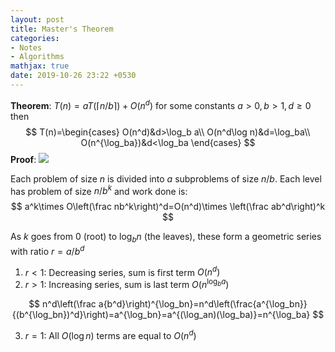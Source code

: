 ```yaml
---
layout: post
title: Master's Theorem
categories:
- Notes
- Algorithms
mathjax: true
date: 2019-10-26 23:22 +0530
---
```

**Theorem**: $T(n)=aT(\lceil n/b\rceil)+O(n^d)$ for some constants $a>0,b>1,d\ge 0$ then
$$
T(n)=\begin{cases}
O(n^d)&d>\log_b a\\
O(n^d\log n)&d=\log_ba\\
O(n^{\log_ba})&d<\log_ba
\end{cases}
$$
**Proof**: ![]({{site.url}}{{site.baseurl}}/images/mastertheorem.png)

Each problem of size $n$ is divided into $a$ subproblems of size $n/b$. Each level has problem of size $n/b^k$ and work done is:
$$
a^k\times O\left(\frac nb^k\right)^d=O(n^d)\times \left(\frac ab^d\right)^k
$$


As $k$ goes from $0$ (root) to $\log_bn$ (the leaves), these form a geometric series with ratio $r=a/b^d$

1. $r<1$: Decreasing series, sum is first term $O(n^d)$
2. $r>1$: Increasing series, sum is last term $O(n^{\log_ba})$

$$
n^d\left(\frac a{b^d}\right)^{\log_bn}=n^d\left(\frac{a^{\log_bn}}{(b^{\log_bn})^d}\right)=a^{\log_bn}=a^{(\log_an)(\log_ba)}=n^{\log_ba}
$$



3. $r=1$: All $O(\log n)$ terms are equal to $O(n^d)$

